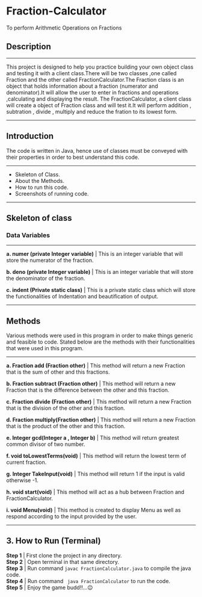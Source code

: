 # Fraction-Calculator
To perform Arithmetic Operations on Fractions
## Description
---

This project is designed to help you practice building your own object class and testing it with a client class.There will be two classes ,one called Fraction and the other called FractionCalculator.The Fraction class is an object that holds information about a fraction (numerator and denominator).It will allow the user to enter in fractions and operations ,calculating and displaying the result. The FractionCalculator, a client class will create a object of Fraction class and will test it.It will perform  addition , subtration , divide , multiply and reduce the fration to its lowest form.

---
## Introduction

The code is written in Java, hence use of classes must be conveyed with their properties in order to best understand this code.

-----------------------------------------------------------------------------------------------------------------------------
- Skeleton of Class. <br> 
- About the Methods. <br> 
- How to run this code. <br> 
- Screenshots of running code.<br> </pre>
-------------------------------------------------------------------------------------------------------------------------------

## Skeleton of class
### Data Variables

------------------------------------------------------------------------------------------------------------------------------
**a. numer (private Integer variable)** | This is an integer variable that will store the numerator of the fraction.

**b. deno (private Integer variable)** | This is an integer variable that will store the denominator of the fraction.

**c. indent (Private static class)** | This is a private static class which will store the functionalities of Indentation and beautification of output.

------------------------------------------------------------------------------------------------------------------------------

## Methods
 Various methods were used in this program in order to make things generic and feasible to code. Stated below are the methods with their functionalities that were used in this program.
 
------------------------------------------------------------------------------------------------------------------------------
**a. Fraction add (Fraction other)** | This method will return a new Fraction that is the sum of other and this fractions.

**b. Fraction subtract (Fraction other)** | This method will return a new Fraction that is the difference between the other and this fraction.

**c. Fraction divide (Fraction other)** | This method will return a new Fraction that is the division of the other and this fraction.

**d. Fraction multiply(Fraction other)** | This method will return a new Fraction that is the product of the other and this fraction.

**e. Integer gcd(Integer a , Integer b)** | This method will return greatest common divisor of two number.

**f. void toLowestTerms(void)** | This method will return the lowest term of current fraction.

**g. Integer TakeInput(void)** | This method will return 1 if the input is valid otherwise -1.

**h. void start(void)** | This method will act as a hub between Fraction and FractionCalculator.

**i. void Menu(void)** | This method is created to display Menu as well as respond according to the input provided by the user.

-------------------------------------------------------------------------------------------------------------------------

## 3. How to Run (Terminal)
 __Step 1__ | First clone the project in any directory.<br>
 __Step 2__ | Open terminal in that same directory.<br>
 __Step 3__ | Run command ``` javac FractionCalculator.java ``` to compile the java code.<br>
 __Step 4__ | Run command ``` java FractionCalculator``` to run the code.<br>
 __Step 5__ | Enjoy the game budd!!...:wink: <br>
 

